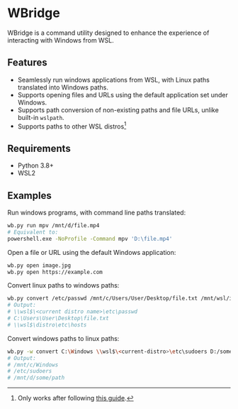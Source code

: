 # WBridge

WBridge is a command utility designed to enhance the experience of interacting
with Windows from WSL.

## Features
- Seamlessly run windows applications from WSL, with Linux paths translated into
  Windows paths.
- Supports opening files and URLs using the default application set under Windows.
- Supports path conversion of non-existing paths and file URLs, unlike built-in `wslpath`.
- Supports paths to other WSL distros[^1]

[^1]: Only works after following [this guide](https://askubuntu.com/a/1395784).

## Requirements
- Python 3.8+
- WSL2

## Examples

Run windows programs, with command line paths translated:

``` sh
wb.py run mpv /mnt/d/file.mp4
# Equivalent to:
powershell.exe -NoProfile -Command mpv 'D:\file.mp4'
```

Open a file or URL using the default Windows application:

``` sh
wb.py open image.jpg
wb.py open https://example.com
```

Convert linux paths to windows paths:

``` sh
wb.py convert /etc/passwd /mnt/c/Users/User/Desktop/file.txt /mnt/wsl/instances/distro/etc/hosts
# Output:
# \\wsl$\<current distro name>\etc\passwd
# C:\Users\User\Desktop\file.txt
# \\wsl$\distro\etc\hosts
```

Convert windows paths to linux paths:

``` sh
wb.py -w convert C:\Windows \\wsl$\<current-distro>\etc\sudoers D:/some/path
# Output:
# /mnt/c/Windows
# /etc/sudoers
# /mnt/d/some/path
```
